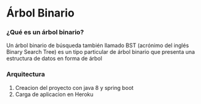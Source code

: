 # Árbol Binario

### ¿Qué es un árbol binario?
Un árbol binario de búsqueda también llamado BST (acrónimo del inglés Binary Search Tree) es un tipo particular de árbol binario que presenta una estructura de datos en forma de árbol

### Arquitectura

1. Creacion del proyecto con java 8 y spring boot
2. Carga de aplicacion en Heroku
